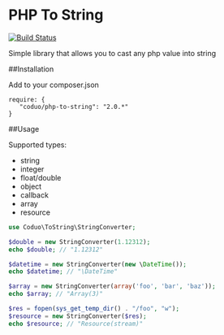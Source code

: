 # PHP To String

[![Build Status](https://travis-ci.org/coduo/php-to-string.svg?branch=master)](https://travis-ci.org/coduo/php-to-string)

Simple library that allows you to cast any php value into string

##Installation

Add to your composer.json

```
require: {
   "coduo/php-to-string": "2.0.*"
}
```

##Usage

Supported types:

* string
* integer
* float/double
* object
* callback
* array
* resource

```php
use Coduo\ToString\StringConverter;

$double = new StringConverter(1.12312);
echo $double; // "1.12312"

$datetime = new StringConverter(new \DateTime());
echo $datetime; // "\DateTime"

$array = new StringConverter(array('foo', 'bar', 'baz'));
echo $array; // "Array(3)"

$res = fopen(sys_get_temp_dir() . "/foo", "w");
$resource = new StringConverter($res);
echo $resource; // "Resource(stream)"

```
